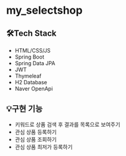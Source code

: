 # my_selectshop

## 🛠️Tech Stack
* HTML/CSS/JS
* Spring Boot
* Spring Data JPA
* JWT
* Thymeleaf
* H2 Database
* Naver OpenApi<br>

## 💡구현 기능
* 키워드로 상품 검색 후 결과를 목록으로 보여주기
* 관심 상품 등록하기
* 관심 상품 조회하기
* 관심 상품 최저가 등록하기
